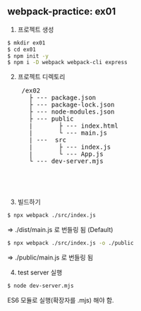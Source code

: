 ## webpack-practice: ex01
1. 프로젝트 생성
```bash
$ mkdir ex01
$ cd ex01
$ npm init -y
$ npm i -D webpack webpack-cli express
```

2. 프로젝트 디렉토리
    <pre>
    /ex02
      ├ --- package.json
      ├ --- package-lock.json
      ├ --- node-modules.json
      ├ --- public
      |       ├ --- index.html  
      |       └ --- main.js  
      | ---  src
      |       ├ --- index.js
      |       └ --- App.js
      └ --- dev-server.mjs
    <pre>

3. 빌드하기
```bash
$ npx webpack ./src/index.js
```
=> ./dist/main.js 로 번들링 됨 (Default)

```bash
$ npx webpack ./src/index.js -o ./public
```
=> ./public/main.js 로 번들링 됨

4. test server 실행
```bash
$ node dev-server.mjs
```
ES6 모듈로 실행(확장자를 .mjs) 해야 함.


